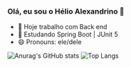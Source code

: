 ### Olá, eu sou o Hélio Alexandrino 👋

- 🔭 Hoje trabalho com Back end
- 🌱 Estudando Spring Boot | JUnit 5
- 😄 Pronouns: ele/dele

![Anurag's GitHub stats](https://github-readme-stats.vercel.app/api?username=heliogk&show_icons=true&theme=radical)
![Top Langs](https://github-readme-stats.vercel.app/api/top-langs/?username=heliogk&layout=compact)


